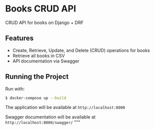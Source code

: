 # Books CRUD API

CRUD API for books on Django + DRF

## Features

- Create, Retrieve, Update, and Delete (CRUD) operations for books
- Retrieve all books in CSV 
- API documentation via Swagger

## Running the Project

Run with:
```bash
$ docker-compose up --build
```

The application will be available at `http://localhost:8000`

Swagger documentation will be available at `http://localhost:8000/swagger/`
"""
